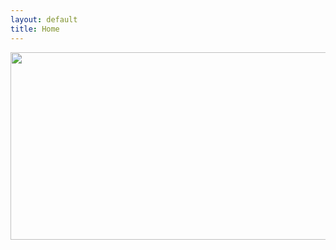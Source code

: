 ```yaml
---
layout: default
title: Home
---
```


<a><img width="1000" height="300" src="http://www.r2v.com/images/gis.jpg"></a>

